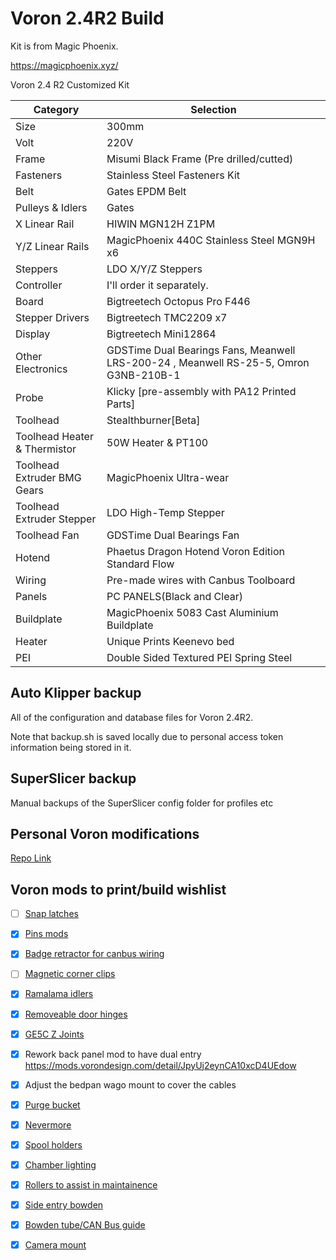 # Voron 2.4R2 Build

Kit is from Magic Phoenix.

https://magicphoenix.xyz/

Voron 2.4 R2 Customized Kit

| Category  | Selection  |
| ------------- | ------------- |
| Size | 300mm |
| Volt | 220V |
| Frame | Misumi Black Frame (Pre drilled/cutted) |
| Fasteners | Stainless Steel Fasteners Kit |
| Belt | Gates EPDM Belt |
| Pulleys & Idlers | Gates |
| X Linear Rail | HIWIN MGN12H Z1PM |
| Y/Z Linear Rails | MagicPhoenix 440C Stainless Steel MGN9H x6 |
| Steppers | LDO X/Y/Z Steppers |
| Controller | I'll order it separately. |
| Board | Bigtreetech Octopus Pro F446 |
| Stepper Drivers | Bigtreetech TMC2209 x7 |
| Display | Bigtreetech Mini12864 |
| Other Electronics | GDSTime Dual Bearings Fans, Meanwell LRS-200-24 , Meanwell RS-25-5, Omron G3NB-210B-1 |
| Probe | Klicky [pre-assembly with PA12 Printed Parts] |
| Toolhead | Stealthburner[Beta] |
| Toolhead Heater & Thermistor | 50W Heater & PT100 |
| Toolhead Extruder BMG Gears | MagicPhoenix Ultra-wear |
| Toolhead Extruder Stepper | LDO High-Temp Stepper |
| Toolhead Fan | GDSTime Dual Bearings Fan |
| Hotend | Phaetus Dragon Hotend Voron Edition Standard Flow |
| Wiring | Pre-made wires with Canbus Toolboard  |
| Panels | PC PANELS(Black and Clear) |
| Buildplate | MagicPhoenix 5083 Cast Aluminium Buildplate |
| Heater | Unique Prints Keenevo bed |
| PEI | Double Sided Textured PEI Spring Steel |

## Auto Klipper backup

All of the configuration and database files for Voron 2.4R2.

Note that backup.sh is saved locally due to personal access token information being stored in it.

## SuperSlicer backup

Manual backups of the SuperSlicer config folder for profiles etc

## Personal Voron modifications

[Repo Link](https://github.com/airway38/Custom-CAD-Designs)

## Voron mods to print/build wishlist

- [ ] [Snap latches](https://github.com/VoronDesign/VoronUsers/tree/master/printer_mods/richardjm/snap-latch-2020)
- [x] [Pins mods](https://github.com/VoronDesign/VoronUsers/tree/master/printer_mods/hartk1213/Voron2.4_Trident_Pins_Mod)
- [x] [Badge retractor for canbus wiring](https://github.com/VoronDesign/VoronUsers/tree/master/printer_mods/Ellis/Badge_Retractor_Mount)
- [ ] [Magnetic corner clips](https://github.com/VoronDesign/VoronUsers/tree/master/printer_mods/Le0n/Magnetic_Panels_with_Magnet_Inserts)
- [x] [Ramalama idlers](https://github.com/Ramalama2/Voron-2-Mods/tree/main/Front_Idlers)
- [x] [Removeable door hinges](https://github.com/VoronDesign/VoronUsers/tree/master/printer_mods/ElPoPo/RemovableDoors)
- [x] [GE5C Z Joints](https://github.com/VoronDesign/VoronUsers/tree/master/printer_mods/hartk1213/Voron2.4_GE5C)

- [x] Rework back panel mod to have dual entry https://mods.vorondesign.com/detail/JpyUj2eynCA10xcD4UEdow
- [x] Adjust the bedpan wago mount to cover the cables

- [x] [Purge bucket](https://github.com/midnite3dp/voron-bedpan)
- [x] [Nevermore](https://github.com/nevermore3d/Nevermore_Micro)
- [x] [Spool holders](https://mods.vorondesign.com/detail/VjlccbeeOuH5iax4AFHA)
- [x] [Chamber lighting](https://github.com/VoronDesign/Voron-Hardware/tree/master/Daylight/Daylight_on_a_stick)
- [x] [Rollers to assist in maintainence](https://github.com/VoronDesign/VoronUsers/tree/master/printer_mods/RockNLol/RockNRoll)
- [x] [Side entry bowden](https://github.com/VoronDesign/VoronUsers/tree/master/printer_mods/120decibell/exhaust_housing_side_entry)
- [x] [Bowden tube/CAN Bus guide](https://github.com/VoronDesign/VoronUsers/tree/master/printer_mods/Galvanic/Bowden_Tube_Guide)
- [x] [Camera mount](https://github.com/VoronDesign/VoronUsers/tree/master/printer_mods/Fiction/C270_mount)
